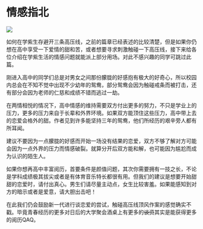 # 情感指北
![](https://img.shields.io/badge/Auther-CrushEon-blue.svg)

如何在学紫生存避开三条高压线，之前的篇章已经表述的比较清楚，但是如果你仍想在高中享受一下爱情的甜和苦，或者想要寻求刺激触碰一下高压线，接下来给各位介绍在学紫生活的情感问题就能派上部分用场。对此不感兴趣的同学可跳过此篇。

刚进入高中的同学们总是对男女之间那份朦胧的好感抱有极大的好奇心，所以校园内总会在不知不觉中出现不少幼年的鸳鸯，部分鸳鸯会因为触碰戒条而被打击，还有部分会因为老师的仁慈和成绩不错而逃过一劫。

在两情相悦的情况下，高中情感的维持需要双方付出更多的努力，不只是学业上的压力，更多的压力来自于长辈和外界环境。如果双方能顶住这些压力，高中带上去的恋爱会格外的甜。作者见到许多能坚持三年的鸳鸯，他们所经历的艰辛旁人都有所耳闻。

建议不要因为一点朦胧的好感而开始一场没有结果的恋爱，双方不够了解对方可能会因为一点外界的压力而情感破裂。就算分开后双方能和解，也可能因为尴尬而成为认识的陌生人。

如果你想再高中丰富阅历，首要条件是颜值问题，其次你需要拥有一技之长，不论是学科成绩极其拔尖或者是有体育音乐特长都很有用。但我们的建议是想要开始甜甜的恋爱时，请付出真心。男生们请尽量主动点，女生比较害羞。如果能感知到对方的暗示或者是爱意，请大胆出击吧！

在此我们仍会鼓励新一代进行谈恋爱的尝试，触碰高压线顶风作案的感觉确实不戳。毕竟青春经历的更多对日后的大学聚会酒桌上有更多的~~谈资~~其实是能获得更多的阅历QAQ。
